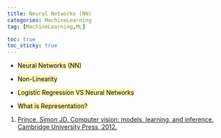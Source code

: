 ```yaml
---
title: Neural Networks (NN)
categories: MachineLearning
tag: [MachineLearning,ML]

toc: true
toc_sticky: true
---
```


- <mark style='background-color: #fff5b1'> Neural Networks (NN) </mark>

- <mark style='background-color: #fff5b1'> Non-Linearity </mark>

- <mark style='background-color: #fff5b1'> Logistic Regression VS Neural Networks </mark>

- <mark style='background-color: #fff5b1'> What is Representation? </mark>

1. [Prince, Simon JD. Computer vision: models, learning, and inference. Cambridge University Press, 2012.](http://www.computervisionmodels.com/)

